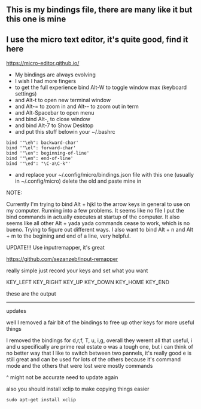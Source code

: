 ## This is my bindings file, there are many like it but this one is mine
## I use the micro text editor, it's quite good, find it here
https://micro-editor.github.io/

- My bindings are always evolving 
- I wish I had more fingers
- to get the full experience bind Alt-W to toggle window max (keyboard settings)
- and Alt-t to open new terminal window
- and Alt-= to zoom in and Alt-- to zoom out in term
- and Alt-Spacebar to open menu
- and bind Alt-, to close  window
- and bind Alt-7 to Show Desktop
- and put this stuff belowin your ~/.bashrc
```
bind '"\eh": backward-char'
bind '"\el": forward-char'
bind '"\en": beginning-of-line'
bind '"\em": end-of-line'
bind '"\ed": "\C-a\C-k"'
```
- and replace your ~/.config/micro/bindings.json file with this one (usually in ~/.config/micro) delete the old and paste mine in


NOTE: 

Currently I'm trying to bind Alt + hjkl to the arrow keys in general to use on my computer. Running into a few problems.
It seems like no file I put the bind commands in actually executes at startup of the computer. It also seems like
all other Alt + yada yada commands cease to work, which is no bueno. Trying to figure out different ways.
I also want to bind Alt + n and Alt + m to the begining and end of a line, very helpful.


UPDATE!!! Use inputremapper, it's great

https://github.com/sezanzeb/input-remapper

really simple just record your keys and set what you want

KEY_LEFT
KEY_RIGHT
KEY_UP
KEY_DOWN
KEY_HOME
KEY_END

these are the output


--------------------

updates

well I removed a fair bit of the bindings to free up other keys for more useful things



I removed the bindings for d,r,f, T, u, i,g, overall they werent all that useful, i and u specifically are prime real estate
o was a tough one, but i can think of no better way that I like to switch between two pannels, it's really good e is still great and 
can be used for lots of the others because it's command mode and the others that were lost were mostly commands

^ might not be accurate need to update again

also you should install xclip to make copying things easier

```
sudo apt-get install xclip
```
